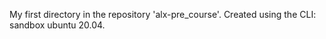 My first directory in the repository 'alx-pre_course'.
Created using the CLI: sandbox ubuntu 20.04.
